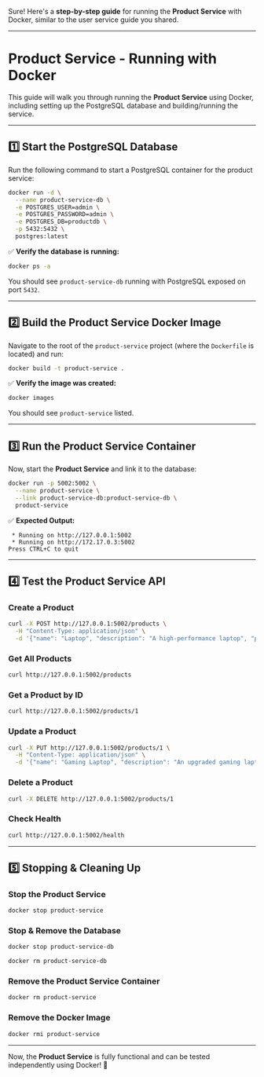 Sure! Here's a **step-by-step guide** for running the **Product Service** with Docker, similar to the user service guide you shared.

---

# Product Service - Running with Docker

This guide will walk you through running the **Product Service** using Docker, including setting up the PostgreSQL database and building/running the service.

---

## **1️⃣ Start the PostgreSQL Database**
Run the following command to start a PostgreSQL container for the product service:

```sh
docker run -d \
  --name product-service-db \
  -e POSTGRES_USER=admin \
  -e POSTGRES_PASSWORD=admin \
  -e POSTGRES_DB=productdb \
  -p 5432:5432 \
  postgres:latest
```

✅ **Verify the database is running:**
```sh
docker ps -a
```
You should see `product-service-db` running with PostgreSQL exposed on port `5432`.

---

## **2️⃣ Build the Product Service Docker Image**
Navigate to the root of the `product-service` project (where the `Dockerfile` is located) and run:

```sh
docker build -t product-service .
```

✅ **Verify the image was created:**
```sh
docker images
```
You should see `product-service` listed.

---

## **3️⃣ Run the Product Service Container**
Now, start the **Product Service** and link it to the database:

```sh
docker run -p 5002:5002 \
  --name product-service \
  --link product-service-db:product-service-db \
  product-service
```

✅ **Expected Output:**
```
 * Running on http://127.0.0.1:5002
 * Running on http://172.17.0.3:5002
Press CTRL+C to quit
```

---

## **4️⃣ Test the Product Service API**

### **Create a Product**
```sh
curl -X POST http://127.0.0.1:5002/products \
  -H "Content-Type: application/json" \
  -d '{"name": "Laptop", "description": "A high-performance laptop", "price": 1200.50, "stock": 10}'
```

### **Get All Products**
```sh
curl http://127.0.0.1:5002/products
```

### **Get a Product by ID**
```sh
curl http://127.0.0.1:5002/products/1
```

### **Update a Product**
```sh
curl -X PUT http://127.0.0.1:5002/products/1 \
  -H "Content-Type: application/json" \
  -d '{"name": "Gaming Laptop", "description": "An upgraded gaming laptop", "price": 1500.75, "stock": 5}'
```

### **Delete a Product**
```sh
curl -X DELETE http://127.0.0.1:5002/products/1
```

### **Check Health**
```sh
curl http://127.0.0.1:5002/health
```

---

## **5️⃣ Stopping & Cleaning Up**

### **Stop the Product Service**
```sh
docker stop product-service
```

### **Stop & Remove the Database**
```sh
docker stop product-service-db
```
```sh
docker rm product-service-db
```

### **Remove the Product Service Container**
```sh
docker rm product-service
```

### **Remove the Docker Image**
```sh
docker rmi product-service
```

---

Now, the **Product Service** is fully functional and can be tested independently using Docker! 🚀